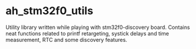 # ah_stm32f0_utils
Utility library written while playing with stm32f0-discovery board.
Contains neat functions related to printf retargeting, systick delays and time measurement, RTC and some discovery features.
